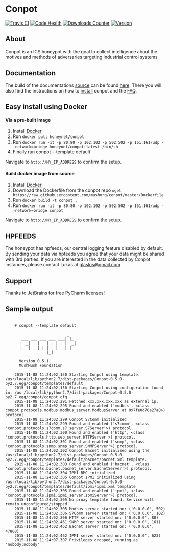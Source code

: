 # Conpot

[![Travis CI](https://img.shields.io/travis/mushorg/conpot/master.svg)](https://travis-ci.org/mushorg/conpot)
[![Code Health](https://landscape.io/github/mushorg/conpot/master/landscape.png)](https://landscape.io/github/mushorg/conpot/master)
[![Downloads Counter](https://img.shields.io/pypi/dm/conpot.svg)](https://pypi.python.org/pypi/Conpot/) 
[![Version](https://img.shields.io/pypi/v/conpot.svg)](https://pypi.python.org/pypi/Conpot/)


## About

Conpot is an ICS honeypot with the goal to collect intelligence about the motives and
methods of adversaries targeting industrial control systems

## Documentation

The build of the documentations [source](https://github.com/mushorg/conpot/tree/master/docs/source) can be found [here](http://mushorg.github.io/conpot/). There you will also find the instructions on how to [install](http://mushorg.github.io/conpot/installation/ubuntu.html) conpot and the [FAQ](http://mushorg.github.io/conpot/faq.html).

## Easy install using Docker

#### Via a pre-built image

1. Install [Docker](https://docs.docker.com/engine/installation/)
2. Run `docker pull honeynet/conpot`
3. Run `docker run -it -p 80:80 -p 102:102 -p 502:502 -p 161:161/udp --network=bridge honeynet/conpot:latest /bin/sh`
4. Finally run conpot --template default`

Navigate to ``http://MY_IP_ADDRESS`` to confirm the setup.

#### Build docker image from source

1. Install [Docker](https://docs.docker.com/engine/installation/)
2. Download the Dockerfile from the conpot repo `wget https://raw.githubusercontent.com/mushorg/conpot/master/Dockerfile`
3. Run `docker build -t conpot .`
4. Run `docker run -it -p 80:80 -p 102:102 -p 502:502 -p 161:161/udp --network=bridge conpot`

Navigate to `http://MY_IP_ADDRESS` to confirm the setup. 

## HPFEEDS

The honeypot has hpfeeds, our central logging feature disabled by
default. By sending your data via hpfeeds you agree that your data
might be shared with 3rd parties. If you are interested in the data
collected by Conpot instances, please contact Lukas at
glaslos@gmail.com

## Support

Thanks to JetBrains for free PyCharm licenses!

## Sample output


```shell

    # conpot --template default

                           _
       ___ ___ ___ ___ ___| |_
      |  _| . |   | . | . |  _|
      |___|___|_|_|  _|___|_|
                  |_|

      Version 0.5.1
      MushMush Foundation

    2015-11-08 11:24:02,150 Starting Conpot using template: /usr/local/lib/python2.7/dist-packages/Conpot-0.5.0-py2.7.egg/conpot/templates/default
    2015-11-08 11:24:02,150 Starting Conpot using configuration found in: /usr/local/lib/python2.7/dist-packages/Conpot-0.5.0-py2.7.egg/conpot/conpot.cfg
    2015-11-08 11:24:02,291 Fetched xxx.xxx.xxx.xxx as external ip.
    2015-11-08 11:24:02,295 Found and enabled ('modbus', <class conpot.protocols.modbus.modbus_server.ModbusServer at 0x7fe0d70a27a0>) protocol.
    2015-11-08 11:24:02,299 Conpot S7Comm initialized
    2015-11-08 11:24:02,299 Found and enabled ('s7comm', <class 'conpot.protocols.s7comm.s7_server.S7Server'>) protocol.
    2015-11-08 11:24:02,300 Found and enabled ('http', <class 'conpot.protocols.http.web_server.HTTPServer'>) protocol.
    2015-11-08 11:24:02,301 Found and enabled ('snmp', <class 'conpot.protocols.snmp.snmp_server.SNMPServer'>) protocol.
    2015-11-08 11:24:02,302 Conpot Bacnet initialized using the /usr/local/lib/python2.7/dist-packages/Conpot-0.5.0-py2.7.egg/conpot/templates/default/bacnet/bacnet.xml template.
    2015-11-08 11:24:02,303 Found and enabled ('bacnet', <class 'conpot.protocols.bacnet.bacnet_server.BacnetServer'>) protocol.
    2015-11-08 11:24:02,304 IPMI BMC initialized.
    2015-11-08 11:24:02,305 Conpot IPMI initialized using /usr/local/lib/python2.7/dist-packages/Conpot-0.5.0-py2.7.egg/conpot/templates/default/ipmi/ipmi.xml template
    2015-11-08 11:24:02,305 Found and enabled ('ipmi', <class 'conpot.protocols.ipmi.ipmi_server.IpmiServer'>) protocol.
    2015-11-08 11:24:02,305 No proxy template found. Service will remain unconfigured/stopped.
    2015-11-08 11:24:02,305 Modbus server started on: ('0.0.0.0', 502)
    2015-11-08 11:24:02,306 S7Comm server started on: ('0.0.0.0', 102)
    2015-11-08 11:24:02,306 HTTP server started on: ('0.0.0.0', 80)
    2015-11-08 11:24:02,461 SNMP server started on: ('0.0.0.0', 161)
    2015-11-08 11:24:02,462 Bacnet server started on: ('0.0.0.0', 47808)
    2015-11-08 11:24:02,462 IPMI server started on: ('0.0.0.0', 623)
    2015-11-08 11:24:07,307 Privileges dropped, running as "nobody:nobody"
```
